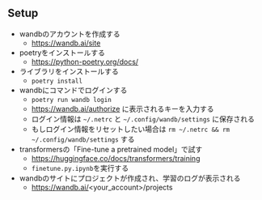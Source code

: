 ## Setup
- wandbのアカウントを作成する
  - https://wandb.ai/site
- poetryをインストールする
  - https://python-poetry.org/docs/
- ライブラリをインストールする
  - `poetry install`
- wandbにコマンドでログインする
  - `poetry run wandb login`
  - https://wandb.ai/authorize に表示されるキーを入力する
  - ログイン情報は `~/.netrc` と `~/.config/wandb/settings` に保存される
  - もしログイン情報をリセットしたい場合は `rm ~/.netrc && rm ~/.config/wandb/settings` する
- transformersの「Fine-tune a pretrained model」で試す
  - https://huggingface.co/docs/transformers/training
  - `finetune.py.ipynb`を実行する
- wandbのサイトにプロジェクトが作成され、学習のログが表示される
  - https://wandb.ai/<your_account>/projects
